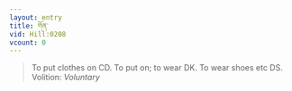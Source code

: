 ```yaml
---
layout: entry
title: གོན་
vid: Hill:0208
vcount: 0
---
```

> To put clothes on CD\. To put on; to wear DK\. To wear shoes etc DS\.
> Volition: _Voluntary_


